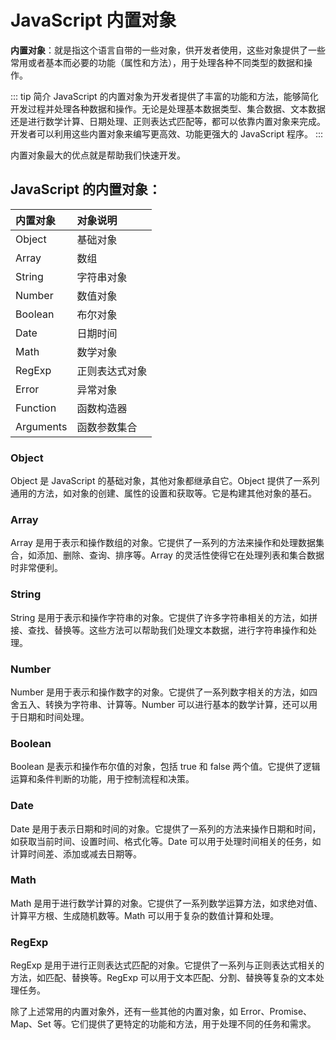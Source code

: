 # JavaScript 内置对象

**内置对象**：就是指这个语言自带的一些对象，供开发者使用，这些对象提供了一些常用或者基本而必要的功能（属性和方法），用于处理各种不同类型的数据和操作。

::: tip 简介
JavaScript 的内置对象为开发者提供了丰富的功能和方法，能够简化开发过程并处理各种数据和操作。无论是处理基本数据类型、集合数据、文本数据还是进行数学计算、日期处理、正则表达式匹配等，都可以依靠内置对象来完成。开发者可以利用这些内置对象来编写更高效、功能更强大的 JavaScript 程序。
:::

内置对象最大的优点就是帮助我们快速开发。

## JavaScript 的内置对象：

| **内置对象** | **对象说明**   |
| :----------- | :------------- |
| Object       | 基础对象       |
| Array        | 数组           |
| String       | 字符串对象     |
| Number       | 数值对象       |
| Boolean      | 布尔对象       |
| Date         | 日期时间       |
| Math         | 数学对象       |
| RegExp       | 正则表达式对象 |
| Error        | 异常对象       |
| Function     | 函数构造器     |
| Arguments    | 函数参数集合   |

### Object

Object 是 JavaScript 的基础对象，其他对象都继承自它。Object 提供了一系列通用的方法，如对象的创建、属性的设置和获取等。它是构建其他对象的基石。

### Array

Array 是用于表示和操作数组的对象。它提供了一系列的方法来操作和处理数据集合，如添加、删除、查询、排序等。Array 的灵活性使得它在处理列表和集合数据时非常便利。

### String

String 是用于表示和操作字符串的对象。它提供了许多字符串相关的方法，如拼接、查找、替换等。这些方法可以帮助我们处理文本数据，进行字符串操作和处理。

### Number

Number 是用于表示和操作数字的对象。它提供了一系列数字相关的方法，如四舍五入、转换为字符串、计算等。Number 可以进行基本的数学计算，还可以用于日期和时间处理。

### Boolean

Boolean 是表示和操作布尔值的对象，包括 true 和 false 两个值。它提供了逻辑运算和条件判断的功能，用于控制流程和决策。

### Date

Date 是用于表示日期和时间的对象。它提供了一系列的方法来操作日期和时间，如获取当前时间、设置时间、格式化等。Date 可以用于处理时间相关的任务，如计算时间差、添加或减去日期等。

### Math

Math 是用于进行数学计算的对象。它提供了一系列数学运算方法，如求绝对值、计算平方根、生成随机数等。Math 可以用于复杂的数值计算和处理。

### RegExp

RegExp 是用于进行正则表达式匹配的对象。它提供了一系列与正则表达式相关的方法，如匹配、替换等。RegExp 可以用于文本匹配、分割、替换等复杂的文本处理任务。

除了上述常用的内置对象外，还有一些其他的内置对象，如 Error、Promise、Map、Set 等。它们提供了更特定的功能和方法，用于处理不同的任务和需求。
